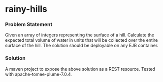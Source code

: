 # rainy-hills
### Problem Statement
Given an array of integers representing the surface of a hill.
Calculate the expected total volume of water in units that will be collected over the 
entire surface of the hill. 
The solution should be deployable on any EJB container.

### Solution
A maven project to expose the above solution as a REST resource.
Tested with apache-tomee-plume-7.0.4.